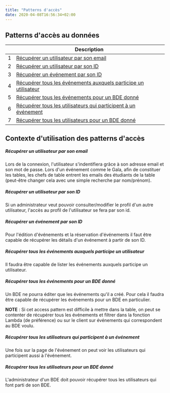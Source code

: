 ```yaml
---
title: "Patterns d'accès"
date: 2020-04-08T16:56:34+02:00
---
```


## Patterns d'accès au données

| | Description |
|-|-----------|
|1|[Récupérer un utilisateur par son email](#get-user-by-email)|
|2|[Récupérer un utilisateur par son ID](#get-user-by-id)|
|3|[Récupérer un événement par son ID](#get-event-by-id)|
|4|[Récupérer tous les événements auxquels participe un utilisateur](#get-events-for-user)|
|5|[Récupérer tous les événements pour un BDE donné](#get-events-for-bde)|
|6|[Récupérer tous les utilisateurs qui participent à un événement](#get-users-for-event)|
|7|[Récupérer tous les utilisateurs pour un BDE donné](#get-users-for-bde)|


## Contexte d'utilisation des patterns d'accès

##### Récupérer un utilisateur par son email 
<a id="get-user-by-email"></a>
Lors de la connexion, l'utilisateur s'indentifiera grâce à son adresse email et son mot de passe.
Lors d'un événement comme le Gala, afin de constituer les tables, les chefs de table entrent les emails des étudiants de la table (peut-être changer cela avec une simple recherche par nom/prénom).

##### Récupérer un utilisateur par son ID
<a id="get-user-by-id"></a>
Si un administrateur veut pouvoir consulter/modifier le profil d'un autre utilisateur, l'accès au profil de l'utilisateur se fera par son id.

##### Récupérer un événement par son ID
<a id="get-event-by-id"></a>
Pour l'édition d'événements et la réservation d'événements il faut être capable de récupérer les détails d'un événement à partir de son ID.

##### Récupérer tous les événements auxquels participe un utilisateur
<a id="get-events-for-user"></a>
Il faudra être capable de lister les événements auxquels participe un utilisateur.

##### Récupérer tous les événements pour un BDE donné
<a id="get-events-for-bde"></a>
Un BDE ne pourra éditer que les événements qu'il a créé. Pour cela il faudra être capable de récupérer les événements pour un BDE en particulier. 

**NOTE** : Si cet access pattern est difficile à mettre dans la table, on peut se contenter de récupérer tous les événements et filtrer dans la fonction Lambda (de préférence) ou sur le client sur événements qui correspondent au BDE voulu.

##### Récupérer tous les utilisateurs qui participent à un événement
<a id="get-users-for-event"></a>
Une fois sur la page de l'événement on peut voir les utilisateurs qui participent aussi à l'événement.

##### Récupérer tous les utilisateurs pour un BDE donné
<a id="get-users-for-bde"></a>
L'administrateur d'un BDE doit pouvoir récupérer tous les utilisateurs qui font parti de son BDE.